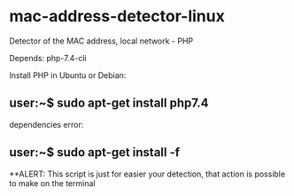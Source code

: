 # mac-address-detector-linux
Detector of the MAC address, local network - PHP

Depends: php-7.4-cli
    
Install PHP in Ubuntu or Debian:

user:~$ sudo apt-get install php7.4
-----------------------------------

dependencies error:

user:~$ sudo apt-get install -f 
-------------------------------



**ALERT: This script is just for easier your detection, that action is possible to make on the terminal
